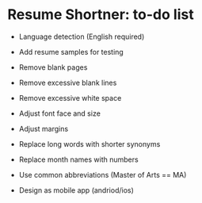 # Resume Shortner: to-do list

* Language detection (English required)
* Add resume samples for testing
* Remove blank pages
* Remove excessive blank lines
* Remove excessive white space
* Adjust font face and size 
* Adjust margins
* Replace long words with shorter synonyms
* Replace month names with numbers
* Use common abbreviations (Master of Arts == MA)

* Design as mobile app (andriod/ios)









